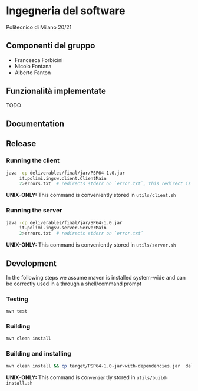 # Ingegneria del software 
Politecnico di Milano 20/21
## Componenti del gruppo
- Francesca Forbicini
- Nicolo Fontana
- Alberto Fanton
## Funzionalità implementate
TODO
## Documentation

## Release
### Running the client
```bash
java -cp deliverables/final/jar/PSP64-1.0.jar
     it.polimi.ingsw.client.ClientMain 
     2>errors.txt  # redirects stderr on `error.txt`, this redirect is useful while using the CLI 
```
**UNIX-ONLY:** This command is conveniently stored in `utils/client.sh`

### Running the server
```bash
java -cp deliverables/final/jar/SP64-1.0.jar 
     it.polimi.ingsw.server.ServerMain
     2>errors.txt  # redirects stderr on `error.txt` 
```
**UNIX-ONLY:** This command is conveniently stored in `utils/server.sh`


## Development
In the following steps we assume maven is installed system-wide and can be correctly used in a through a shell/command prompt
### Testing
```bash
mvn test
```
### Building
```bash
mvn clean install
```
### Building and installing
```bash
mvn clean install && cp target/PSP64-1.0-jar-with-dependencies.jar  deliverables/final/jar/PSP64-1.0.jar
```
**UNIX-ONLY:** This command is co`nvenient`ly stored in `utils/build-install.sh`